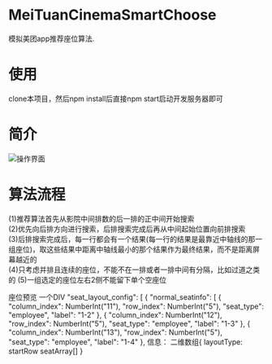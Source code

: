 # MeiTuanCinemaSmartChoose
模拟美团app推荐座位算法.
# 使用
clone本项目，然后npm install后直接npm start启动开发服务器即可
# 简介
![操作界面](https://github.com/houzisbw/MeiTuanCinemaSmartChoose/blob/master/img/1.png)
# 算法流程
(1)推荐算法首先从影院中间排数的后一排的正中间开始搜索<br>
(2)优先向后排方向进行搜索，后排搜索完成后再从中间起始位置向前排搜索 <br>
(3)后排搜索完成后，每一行都会有一个结果(每一行的结果是最靠近中轴线的那一组座位)，取这些结果中距离中轴线最小的那个结果作为最终结果，而不是距离屏幕越近的<br>
(4)只考虑并排且连续的座位，不能不在一排或者一排中间有分隔，比如过道之类的
(5)一组选定的座位左右2侧不能留下单个空座位




座位预览
一个DIV
  "seat_layout_config": [
        {
            "normal_seatinfo": [
                {
                    "column_index": NumberInt("11"),
                    "row_index": NumberInt("5"),
                    "seat_type": "employee",
                    "label": "1-2"
                },
                {
                    "column_index": NumberInt("12"),
                    "row_index": NumberInt("5"),
                    "seat_type": "employee",
                    "label": "1-3"
                },
                {
                    "column_index": NumberInt("13"),
                    "row_index": NumberInt("5"),
                    "seat_type": "employee",
                    "label": "1-4"
                },
信息：
二维数组{
  layoutType:
  startRow
  seatArray[]
}




